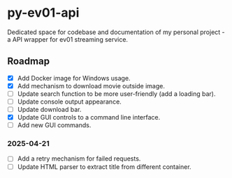 # py-ev01-api
Dedicated space for codebase and documentation of my personal project - a API wrapper for ev01 streaming service.

## Roadmap
- [X] Add Docker image for Windows usage.
- [X] Add mechanism to download movie outside image.
- [ ] Update search function to be more user-friendly (add a loading bar).
- [ ] Update console output appearance.
- [ ] Update download bar.
- [X] Update GUI controls to a command line interface.
- [ ] Add new GUI commands.

### 2025-04-21
- [ ] Add a retry mechanism for failed requests.
- [ ] Update HTML parser to extract title from different container.
